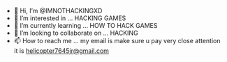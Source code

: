 - 👋 Hi, I’m @IMNOTHACKINGXD
- 👀 I’m interested in ... HACKING GAMES
- 🌱 I’m currently learning ... HOW TO HACK GAMES
- 💞️ I’m looking to collaborate on ... HACKING
- 📫 How to reach me ...  my email is make sure u pay very close attention it is helicopter7645jr@gmail.com

<!---
IMNOTHACKINGXD/IMNOTHACKINGXD is a ✨ special ✨ repository because its `README.md` (this file) appears on your GitHub profile.
You can click the Preview link to take a look at your changes.
--->
